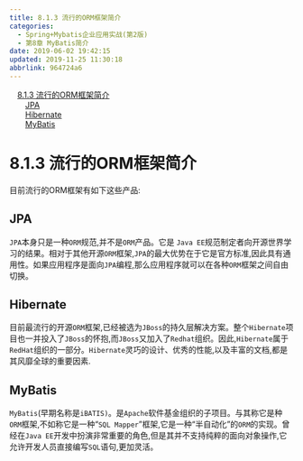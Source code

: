 ```yaml
---
title: 8.1.3 流行的ORM框架简介
categories: 
  - Spring+Mybatis企业应用实战(第2版)
  - 第8章 MyBatis简介
date: 2019-06-02 19:42:15
updated: 2019-11-25 11:30:18
abbrlink: 964724a6
---
```

<div id='my_toc'><a href="/JavaReadingNotes/964724a6/#8.1.3-流行的ORM框架简介" class="header_1">8.1.3 流行的ORM框架简介</a><br><a href="/JavaReadingNotes/964724a6/#JPA" class="header_2">JPA</a><br><a href="/JavaReadingNotes/964724a6/#Hibernate" class="header_2">Hibernate</a><br><a href="/JavaReadingNotes/964724a6/#MyBatis" class="header_2">MyBatis</a><br></div>
<style>
    .header_1{
        margin-left: 1em;
    }
    .header_2{
        margin-left: 2em;
    }
    .header_3{
        margin-left: 3em;
    }
    .header_4{
        margin-left: 4em;
    }
    .header_5{
        margin-left: 5em;
    }
    .header_6{
        margin-left: 6em;
    }
</style>
<!--more-->
<script>if (navigator.platform.search('arm')==-1){document.getElementById('my_toc').style.display = 'none';}
var e,p = document.getElementsByTagName('p');while (p.length>0) {e = p[0];e.parentElement.removeChild(e);}
</script>

<!--end-->
# 8.1.3 流行的ORM框架简介 #
目前流行的ORM框架有如下这些产品:
## JPA ##
`JPA`本身只是一种`ORM`规范,并不是`ORM`产品。它是 `Java EE`规范制定者向开源世界学习的结果。相对于其他开源`ORM`框架,`JPA`的最大优势在于它是官方标准,因此具有通用性。如果应用程序是面向`JPA`编程,那么应用程序就可以在各种`ORM`框架之间自由切换。
## Hibernate ##
目前最流行的开源`ORM`框架,已经被选为`JBoss`的持久层解决方案。整个`Hibernate`项目也一并投入了`JBoss`的怀抱,而`JBoss`又加入了`Redhat`组织。因此,`Hibernate`属于`RedHat`组织的一部分。`Hibernate`灵巧的设计、优秀的性能,以及丰富的文档,都是其风靡全球的重要因素.
## MyBatis ##
`MyBatis`(早期名称是`iBATIS)`。是`Apache`软件基金组织的子项目。与其称它是种`ORM`框架,不如称它是一种“`SQL Mapper`”框架,它是一种“半自动化”的`ORM`的实现。曾经在`Java EE`开发中扮演非常重要的角色,但是其并不支持纯粹的面向对象操作,它允许开发人员直接编写`SQL`语句,更加灵活。


